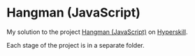 # Hangman (JavaScript)

My solution to the project [Hangman (JavaScript)](https://hyperskill.org/projects/265?track=32) on [Hyperskill](https://hyperskill.org).

Each stage of the project is in a separate folder.
